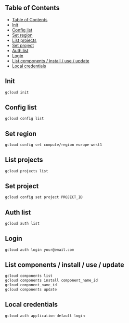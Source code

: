 ## Table of Contents

- [Table of Contents](#table-of-contents)
- [Init](#init)
- [Config list](#config-list)
- [Set region](#set-region)
- [List projects](#list-projects)
- [Set project](#set-project)
- [Auth list](#auth-list)
- [Login](#login)
- [List components / install / use / update](#list-components--install--use--update)
- [Local credentials](#local-credentials)

## Init

```bash
gcloud init
```

## Config list

```bash
gcloud config list
```

## Set region

```bash
gcloud config set compute/region europe-west1
```

## List projects

```bash
gcloud projects list
```

## Set project

```bash
gcloud config set project PROJECT_ID
```

## Auth list

```bash
gcloud auth list
```

## Login

```bash
gcloud auth login your@email.com
```

## List components / install / use / update

```bash
gcloud components list
gcloud components install component_name_id
gcloud component_name_id
gcloud components update
```

## Local credentials

```bash
gcloud auth application-default login
```
